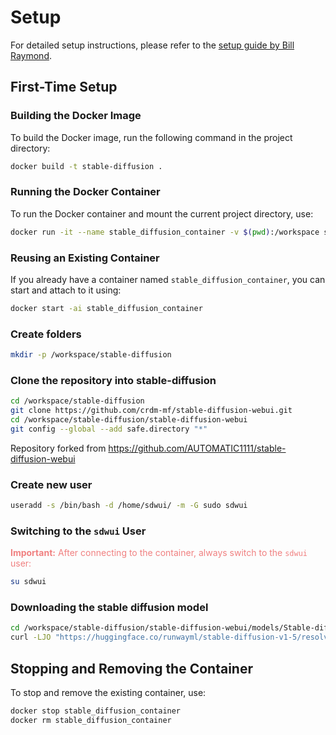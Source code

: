 # Setup
For detailed setup instructions, please refer to the [setup guide by Bill Raymond](https://gist.github.com/BillRaymond/74b82f703239480518af1fa67a240d96).

## First-Time Setup

### Building the Docker Image
To build the Docker image, run the following command in the project directory:
```sh
docker build -t stable-diffusion .
```

### Running the Docker Container
To run the Docker container and mount the current project directory, use:
```sh
docker run -it --name stable_diffusion_container -v $(pwd):/workspace stable-diffusion /bin/bash
```

### Reusing an Existing Container
If you already have a container named `stable_diffusion_container`, you can start and attach to it using:
```sh
docker start -ai stable_diffusion_container
```

### Create folders
```sh
mkdir -p /workspace/stable-diffusion
```

### Clone the repository into stable-diffusion
```sh
cd /workspace/stable-diffusion
git clone https://github.com/crdm-mf/stable-diffusion-webui.git
cd /workspace/stable-diffusion/stable-diffusion-webui
git config --global --add safe.directory "*"
```
Repository forked from https://github.com/AUTOMATIC1111/stable-diffusion-webui

### Create new user
```sh
useradd -s /bin/bash -d /home/sdwui/ -m -G sudo sdwui
```

### Switching to the `sdwui` User
<span style="color: lightcoral;">**Important:** After connecting to the container, always switch to the `sdwui` user:</span>
```sh
su sdwui
```

### Downloading the stable diffusion model
```sh
cd /workspace/stable-diffusion/stable-diffusion-webui/models/Stable-diffusion
curl -LJO "https://huggingface.co/runwayml/stable-diffusion-v1-5/resolve/main/v1-5-pruned-emaonly.ckpt"
```

## Stopping and Removing the Container
To stop and remove the existing container, use:
```sh
docker stop stable_diffusion_container
docker rm stable_diffusion_container
```
